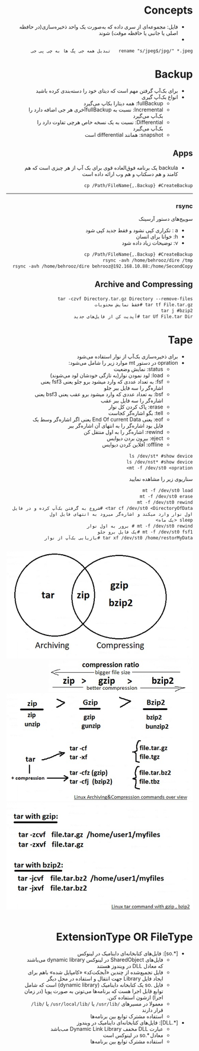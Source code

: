 <div dir="rtl">

# Concepts

* فایل: مجموعه‌ای از سری داده که به‌صورت یک واحد ذخیره‌سازی(در حافظه اصلی یا جانبی یا حافظه موقت) شوند
*

```shell
rename "s/jpeg$/jpg/" *.jpeg   تبدیل همه جی پگ ها به چی پی جی
```

# Backup

* برای بک‌آپ گرفتن مهم است که دیتای خود را دسته‌بندی کرده باشید
* انواع بک‌آپ گیری
    * fullBackup: همه دیتارا بکاپ می‌گیرد
    * Incremental: نسبت به fullBackupآخری هر جی اضافه دارد را بک‌آپ می‌گیرد
    * Differential: نسبت به یک نسخه خاص هرچی تفاوت دارد را بک‌آپ می‌گیرد
    * snapshot: همانند differential است

## Apps

* backula یک برنامه فوق‌العاده قوی برای بک آپ از هر چیزی است که هم کامند و هم دسکتاپ و هم وب ارائه داده است

```shell
cp /Path/FileName{,.Backup} #CreateBackup
```

---

### rsync

سوییج‌های دستور آرسینک

* a : تکراری کپی نشود و فقط جدید کپی شود
* h: خوانا برای انسان
* v: توضیحات زیاد داده شود

```shell
cp /Path/FileName{,.Backup} #CreateBackup
rsync -avh /home/behrooz/dire /tmp
rsync -avh /home/behrooz/dire behrooz@192.168.10.88:/home/SecondCopy
```

## Archive and Compressing

```shell
tar -czvf Directory.tar.gz Directory --remove-files
tar tf File.tar.gz #فقط نمایش محتویات
tar j #bzip2
tar Uf File.tar Dir #آپدیت کن از فایل‌های جدید

```

# Tape

* برای ذخیره‌سازی بک‌آپ از نوار استفاده می‌شود
* opration در دستور mt موارد زیر را شامل می‌شود:
    * status: نمایش وضعیت
    * load: لود نمودن نوار(به تازگی خودشان لود می‌شوند)
    * fsf: به تعداد عددی که وارد میشود برو جلو یعنی fsf3 یعنی اشاره‌گر را سه فایل ببر جلو
    * bsf: به تعداد عددی که وارد میشود برو عقب یعنی bsf3 یعنی اشاره‌گر را سه فایل ببر عقب
    * erase: پاک کردن کل نوار
    * tell: بگو اشاره‌گر کجاست
    * eof: یعنی End Of current Data یعنی اگر اشاره‌گر وسط یک فایل بود اشاره‌گر را به انتهای آن اشاره‌گر ببر
    * rewind: اشاره‌گر را به اول منتقل کن
    * eject: بیرون بردن دیوایس
    * offline: آفلاین کردن دیوایس

```shell
ls /dev/st* #show device
ls /dev/nst* #show device
mt -f /dev/st0 <opration>
```

سناریوی زیر را مشاهده نمایید

```shell
mt -f /dev/st0 load
mt -f /dev/st0 erase
mt -f /dev/st0 rewind
tar cf /dev/st0 <DirectoryOfData> #شروع به گرفتن بک‌آپ کرده و در فایل اول نوار وارد میکند و اشاره‌گر میرود به انتهای فایل اول
sleep <یک ماه>
mt -f /dev/st0 rewind # برور به اول نوار
mt -f /dev/st0 fsf1 #یک فایل برو جلو
tar xf /dev/st0 /home/restorMyData #بازیابی بک‌آپ از نوار

```

<div style="display: flex; flex-direction: column; align-items: center;">

![performbasicfile-archcompress1.jpg](_srcFiles/Images/performbasicfile-archcompress1.jpg "performbasicfile-archcompress1.jpg")
![performbasicfile-compratio2.jpg](_srcFiles/Images/performbasicfile-compratio2.jpg "performbasicfile-compratio2.jpg")
![performbasicfile-over2.jpg](_srcFiles/Images/performbasicfile-over2.jpg "performbasicfile-over2.jpg")
![performbasicfile-targzipbzip2_.jpg](_srcFiles/Images/performbasicfile-targzipbzip2_.jpg "performbasicfile-targzipbzip2_.jpg")

</div>





# ExtensionType OR FileType

* [*.so]: فایل‌های کتابخانه‌ای داینامیک در لینوکس
    * فایل‌های SharedObject در لینوکس dynamic library می‌باشند که معادل DLL در ویندوز هستند
    * فایل تجمیع‌شده از چندین «آبجکت‌کد» «کامپایل شده» باهم برای ایجاد فایل Library جهت انتقال و استفاده در محل دیگر
    * فایل .so یک کتابخانه داینامیک (dynamic library)  است که شامل توابع قابل اجرا هست که برنامه‌ها می‌تونن به صورت پویا (در زمان اجرا) ازشون استفاده کنن.
    * معمولا در مسیرهای `/usr/lib/` یا `/usr/local/lib/` یا `/lib/` قرار دارند
    * استفاده مشترک توابع بین برنامه‌ها
* [*.DLL]:  فایل‌های کتابخانه‌ای داینامیک در ویندوز
    * عبارت DLL مخفف Dynamic Link Library مب‌باشد
    * معادل *.so در لینوکس است
    * استفاده مشترک توابع بین برنامه‌ها






</div>